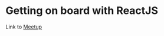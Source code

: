 # Getting on board with ReactJS

Link to [Meetup](https://www.meetup.com/eugenewebdev/events/234486732/)
